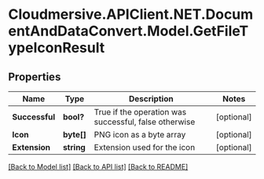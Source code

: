 # Cloudmersive.APIClient.NET.DocumentAndDataConvert.Model.GetFileTypeIconResult
## Properties

Name | Type | Description | Notes
------------ | ------------- | ------------- | -------------
**Successful** | **bool?** | True if the operation was successful, false otherwise | [optional] 
**Icon** | **byte[]** | PNG icon as a byte array | [optional] 
**Extension** | **string** | Extension used for the icon | [optional] 

[[Back to Model list]](../README.md#documentation-for-models) [[Back to API list]](../README.md#documentation-for-api-endpoints) [[Back to README]](../README.md)

